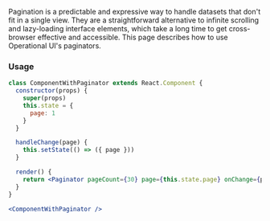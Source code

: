 Pagination is a predictable and expressive way to handle datasets that don't fit in a single view.  They are a straightforward alternative to infinite scrolling and lazy-loading interface elements, which take a long time to get cross-browser effective and accessible. This page describes how to use Operational UI's paginators.

### Usage

```jsx
class ComponentWithPaginator extends React.Component {
  constructor(props) {
    super(props)
    this.state = {
      page: 1
    }
  }

  handleChange(page) {
    this.setState(() => ({ page }))
  }

  render() {
    return <Paginator pageCount={30} page={this.state.page} onChange={page => this.handleChange(page)} />
  }
}

<ComponentWithPaginator />
```
